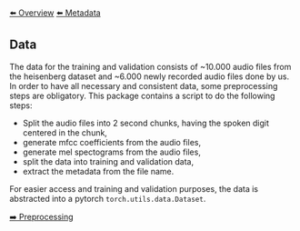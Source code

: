 [⬅️ Overview](../README.md)
[⬅️ Metadata](./metadata.md)
## Data

The data for the training and validation consists of ~10.000 audio files from the heisenberg dataset and ~6.000 newly recorded audio files done by us. In order to have all necessary and consistent data, some preprocessing steps are obligatory. This package contains a script to do the following steps:

- Split the audio files into 2 second chunks, having the spoken digit centered in the chunk,
- generate mfcc coefficients from the audio files,
- generate mel spectograms from the audio files,
- split the data into training and validation data,
- extract the metadata from the file name.

For easier access and training and validation purposes, the data is abstracted into a pytorch `torch.utils.data.Dataset`.

[➡️ Preprocessing](./preprocessing.md)

